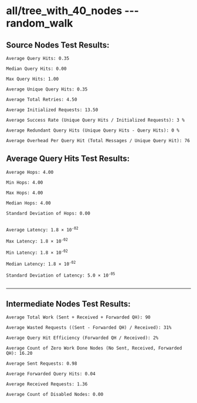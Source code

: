 # all/tree_with_40_nodes --- random_walk
## Source Nodes Test Results:
	Average Query Hits: 0.35

	Median Query Hits: 0.00

	Max Query Hits: 1.00

	Average Unique Query Hits: 0.35

	Average Total Retries: 4.50

	Average Initialized Requests: 13.50

	Average Success Rate (Unique Query Hits / Initialized Requests): 3 %

	Average Redundant Query Hits (Unique Query Hits - Query Hits): 0 %

	Average Overhead Per Query Hit (Total Messages / Unique Query Hit): 76



## Average Query Hits Test Results:
<pre><code>Average Hops: 4.00

Min Hops: 4.00

Max Hops: 4.00

Median Hops: 4.00

Standard Deviation of Hops: 0.00


Average Latency: 1.8 × 10<sup>-02</sup>

Max Latency: 1.8 × 10<sup>-02</sup>

Min Latency: 1.8 × 10<sup>-02</sup>

Median Latency: 1.8 × 10<sup>-02</sup>

Standard Deviation of Latency: 5.0 × 10<sup>-05</sup>

</code></pre>

---------------------------------------------
## Intermediate Nodes Test Results:

	Average Total Work (Sent + Received + Forwarded QH): 90

	Average Wasted Requests ((Sent - Forwarded QH) / Received): 31%

	Average Query Hit Efficiency (Forwarded QH / Received): 2%

	Average Count of Zero Work Done Nodes (No Sent, Received, Forwarded QH): 16.20

	Average Sent Requests: 0.98

	Average Forwarded Query Hits: 0.04

	Average Received Requests: 1.36

	Average Count of Disabled Nodes: 0.00

